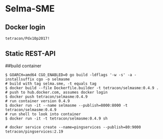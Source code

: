 # Selma-SME

## Docker login
    tetracon/Pdx10p2017!

## Static REST-API

##build container

    $ GOARCH=amd64 CGO_ENABLED=0 go build -ldflags '-w -s' -a -installsuffix cgo -o selmasme
    # build with tag selma.sme, -t equals tag
    $ docker build --file Dockerfile.builder -t tetracon/selmasme:0.4.9 .
    # push to hub.docker.com, assumes docker login
    $ docker push tetracon/selmasme:0.4.9
    # run container version 0.4.9
    $ docker run -it --name selmasme --publish=8000:8000 -t tetracon/selmasme:0.4.9
    # run shell to look into container
    $ docker run -it -t tetracon/selmasme:0.4.9 sh

    # docker service create --name=pingservices --publish=80:9000 tetracon/pingservices:2.19
